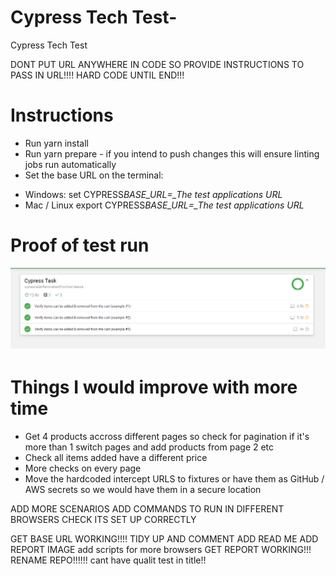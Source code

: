 # Cypress Tech Test-

Cypress Tech Test

DONT PUT URL ANYWHERE IN CODE SO PROVIDE INSTRUCTIONS TO PASS IN URL!!!! HARD CODE UNTIL END!!!

# Instructions

- Run yarn install
- Run yarn prepare - if you intend to push changes this will ensure linting jobs run automatically
- Set the base URL on the terminal:

* Windows: set CYPRESS*BASE_URL=\_The test applications URL*
* Mac / Linux export CYPRESS*BASE_URL=\_The test applications URL*

# Proof of test run

![Image of HTML Report](ReportProof.png)

# Things I would improve with more time

- Get 4 products accross different pages so check for pagination if it's more than 1 switch pages and add products from page 2 etc
- Check all items added have a different price
- More checks on every page
- Move the hardcoded intercept URLS to fixtures or have them as GitHub / AWS secrets so we would have them in a secure location

ADD MORE SCENARIOS
ADD COMMANDS TO RUN IN DIFFERENT BROWSERS
CHECK ITS SET UP CORRECTLY

GET BASE URL WORKING!!!!
TIDY UP AND COMMENT
ADD READ ME
ADD REPORT IMAGE
add scripts for more browsers
GET REPORT WORKING!!!
RENAME REPO!!!!!! cant have qualit test in title!!
